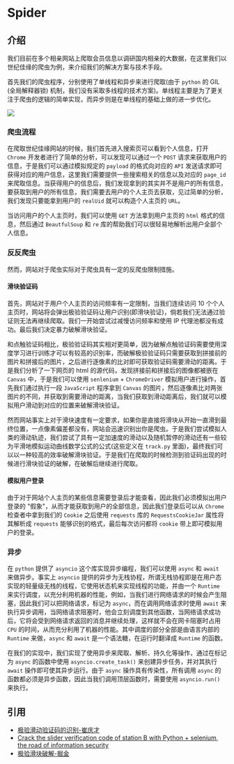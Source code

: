 # Spider

## 介绍
我们目前在多个相亲网站上爬取会员信息以调研国内相亲的大数据，在这里我们以世纪佳缘的爬虫为例，来介绍我们的解决方案与技术手段。  

首先我们的爬虫程序，分别使用了单线程和异步来进行爬取(由于 `python` 的 GIL (全局解释器锁) 机制，我们没有采取多线程的技术方案)。单线程主要是为了更关注于爬虫的逻辑的简单实现，而异步则是在单线程的基础上做的进一步优化。  

![](../docs/流程图.png)

### 爬虫流程
在爬取世纪佳缘网站的时候，我们首先进入搜索页可以看到个人信息，打开 `Chrome` 开发者进行了简单的分析，可以发现可以通过一个 `POST` 请求来获取用户的信息，于是我们可以通过模拟规定的 `payload` 的格式向对应的 `API` 发送请求即可获得对应的用户信息，这里我们需要提供一些搜索相关的信息以及对应的 `page_id` 来爬取信息。当获得用户的信息后，我们发现拿到的其实并不是用户的所有信息，要获取到用户的所有信息，我们需要去用户的个人主页去获取，见过简单的分析，我们发现只要能拿到用户的 `realUid` 就可以构造个人主页的 `URL`。  
  
当访问用户的个人主页时，我们可以使用 `GET` 方法拿到用户主页的 `html` 格式的信息，然后通过 `BeautfulSoup` 和 `re` 库的帮助我们可以很轻易地解析出用户全部个人信息。  
  
### 反反爬虫  

然而，网站对于爬虫实际对于爬虫具有一定的反爬虫限制措施。  

#### 滑块验证码
首先，网站对于用户个人主页的访问频率有一定限制，当我们连续访问 10 个个人主页时，网站将会弹出极验验证码让用户识别(即滑块验证)，倘若我们无法通过验证则无法再继续爬取。我们一开始尝试过减慢访问频率和使用 IP 代理池都没有成功。最后我们决定暴力破解滑块验证。  
  
和点触验证码相比，极验验证码其实相对更简单，因为破解点触验证码需要使用深度学习进行训练才可以有较高的识别率，而破解极验验证码只需要获取到拼接前的图片和拼接后的图片，之后进行逐像素的比对即可获取验证码需要滑动的距离。于是我们分析了一下网页的 html 的源代码，发现拼接前和拼接后的图像都被嵌在 `Canvas` 中，于是我们可以使用 `senlenium` + `ChromeDriver` 模拟用户进行操作，首先我们通过执行一段 `JavaScript` 程序拿到 `Canvas` 的图片，然后逐像素比对两张图片的不同，并获取到需要滑动的距离，当我们获取到滑动距离后，我们就可以模拟用户滑动到对应的位置来破解滑块验证。 
  
然而网站事实上对于滑块速度有一定要求，如果你是直接将滑块从开始一直滑到最终位置，一点像素偏差都没有，网站会迅速识别出你是爬虫。于是我们尝试模拟人类的滑动轨迹，我们尝试了具有一定加速度的滑动以及随机暂停的滑动还有一些较为平滑地模拟运动曲线数学公式的公式(这些定义在 `track.py` 里面)，最终我们可以以一种较高的效率破解滑块验证。于是我们在爬取的时候检测到验证码出现的时候进行滑块验证的破解，在破解后继续进行爬取。    
   
#### 模拟用户登录
由于对于网站个人主页的某些信息需要登录后才能查看，因此我们必须模拟出用户登录的 "假象"，从而才能获取到用户的全部信息，因此我们登录后可以从 `Chrome` 检查者中拿到我们的 `Cookie` 之后使用 `requests` 库的 `RequestsCookieJar` 属性将其解析成 `requests` 能够识别的格式，最后每次访问都将 `cookie` 带上即可模拟用户的登录。
  
### 异步
在 `python` 提供了 `asyncio` 这个库实现异步编程，我们可以使用 `async` 和 `await` 来做异步。事实上 `asyncio` 提供的异步为无栈协程，所谓无栈协程即是在用户态实现的轻量级无栈的线程，它使用状态机来实现线程的功能，并由一个 `Runtime` 来实行调度，以充分利用机器的性能，例如，当我们进行网络请求的时候会产生阻塞，因此我们可以把网络请求，标记为 `async`，而在调用网络请求时使用 `await` 来执行异步调用，当网络请求阻塞时，他会立刻调度到其他函数，当网络请求成功后，它将会受到网络请求返回的消息并继续处理，这样就不会在网卡阻塞时占用 `CPU` 的时间，从而充分利用了机器的性能。其中调度的部分全部是由语言内部的 `Runtime` 来做，`async` 和 `await` 是一个语法糖，在运行时翻译成 `Runtime` 的函数。  
  
在我们的实现中，我们实现了使用异步来爬取、解析、持久化等操作，通过在标记为 `async` 的函数中使用 `asyncio.create_task()` 来创建异步任务，并对其执行 `await` 操作即可使其异步运行。由于 `async` 操作具有传染性，所有调用 `async` 的函数都必须是异步函数，因此当我们调用顶层函数时，需要使用 `asyncio.run()` 来执行。

## 引用
- [极验滑动验证码的识别-崔庆才](https://github.com/Python3WebSpider/Python3WebSpider/blob/master/8.2-%E6%9E%81%E9%AA%8C%E6%BB%91%E5%8A%A8%E9%AA%8C%E8%AF%81%E7%A0%81%E8%AF%86%E5%88%AB.md)
- [Crack the slider verification code of station B with Python + selenium, the road of information security](https://pythonmana.com/2021/08/20210819125058115g.html)
- [极验滑块破解-掘金](https://juejin.cn/post/6844903953595891725)